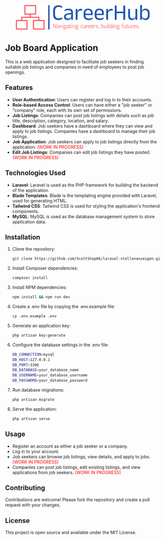 <p align="center">
    <img src="./public/careerhub-logo.png" alt="CareerHub Logo" style="height: 80px;">
</p>

# Job Board Application

This is a web application designed to facilitate job seekers in finding suitable job listings and companies in need of employees to post job openings.

## Features

-   **User Authentication**: Users can register and log in to their accounts.
-   **Role-based Access Control**: Users can have either a "job seeker" or "company" role, each with its own set of permissions.
-   **Job Listings**: Companies can post job listings with details such as job title, description, category, location, and salary.
-   **Dashboard**: Job seekers have a dashboard where they can view and apply to job listings. Companies have a dashboard to manage their job listings.
-   **Job Application**: Job seekers can apply to job listings directly from the application. <span style="color:red">(WORK IN PROGRESS)</span>
-   **Edit Job Listings**: Companies can edit job listings they have posted. <span style="color:red">(WORK IN PROGRESS)</span>

## Technologies Used

-   **Laravel**: Laravel is used as the PHP framework for building the backend of the application.
-   **Blade Templates**: Blade is the templating engine provided with Laravel, used for generating HTML.
-   **Tailwind CSS**: Tailwind CSS is used for styling the application's frontend components.
-   **MySQL**: MySQL is used as the database management system to store application data.

## Installation

1. Clone the repository:

    ```bash
    git clone https://github.com/ScottShep86/laravel-stellenanzeigen.git
    ```

2. Install Composer dependencies:

    ```bash
    composer install
    ```

3. Install NPM dependencies:

    ```bash
    npm install && npm run dev
    ```

4. Create a .env file by copying the .env.example file:

    ```bash
    cp .env.example .env
    ```

5. Generate an application key:

    ```bash
    php artisan key:generate
    ```

6. Configure the database settings in the .env file:

    ```bash
    DB_CONNECTION=mysql
    DB_HOST=127.0.0.1
    DB_PORT=3306
    DB_DATABASE=your_database_name
    DB_USERNAME=your_database_username
    DB_PASSWORD=your_database_password
    ```

7. Run database migrations:

    ```bash
    php artisan migrate
    ```

8. Serve the application:

    ```bash
    php artisan serve
    ```

## Usage

-   Register an account as either a job seeker or a company.
-   Log in to your account.
-   Job seekers can browse job listings, view details, and apply to jobs. <span style="color:red">(WORK IN PROGRESS)</span>
-   Companies can post job listings, edit existing listings, and view applications from job seekers. <span style="color:red">(WORK IN PROGRESS)</span>

## Contributing

Contributions are welcome! Please fork the repository and create a pull request with your changes.

## License

This project is open source and available under the MIT License.
